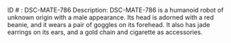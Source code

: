 ID # : DSC-MATE-786
Description: DSC-MATE-786 is a humanoid robot of unknown origin with a male appearance. Its head is adorned with a red beanie, and it wears a pair of goggles on its forehead. It also has jade earrings on its ears, and a gold chain and cigarette as accessories.